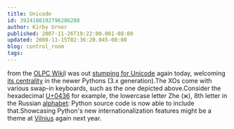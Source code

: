 ```yaml
---
title: Unicode
id: 3924180192796286288
author: Kirby Urner
published: 2007-11-26T19:22:00.001-08:00
updated: 2008-11-15T02:36:20.045-08:00
blog: control_room
tags: 
---
```


[](https://blogger.googleusercontent.com/img/b/R29vZ2xl/AVvXsEgsjoDpuEhMI6w-D9X7iw5A1aK4lBqFyDhkip96yYhYYLxR_mPnQdPzd56J8eGcSHYLTl5H_WrHYFEYYbJ2DLpsH8eYxpSnCTIyLLSQdjP8tWKXAf33TbBV0h3-kf6Y1wwdK3dH/s1600-h/cyrillic.jpg)from the [OLPC Wiki](http://wiki.laptop.org/go/Cyrillic_Keyboard)I was out [stumping for Unicode](http://mail.python.org/pipermail/portland/2007-November/000152.html) again today, welcoming [its centrality](http://www.python.org/dev/peps/pep-3131/) in the newer Pythons (3.x generation).The XOs come with various swap-in keyboards, such as the one depicted above.Consider the hexadecimal [U+0436](http://www.unicode.org/charts/PDF/U0400.pdf) for example, the lowercase letter Zhe (ж),      8th letter in the Russian [alphabet](http://en.wikipedia.org/wiki/Cyrillic_alphabet):  Python source code is now able to include that.Showcasing Python's new internationalization features might be a theme at [Vilnius](http://mail.python.org/pipermail/europython/2007-November/006675.html) again next year.[](https://blogger.googleusercontent.com/img/b/R29vZ2xl/AVvXsEhi-5IYV5HwEa1mOqNksyM06UJGQW6JBVzVEFUEyORgtH8YlcQ2nd5KOKX1zkPoskOLuO2KilnMycFyljSRTkMo0cKCkI0r0biQqjhv7DriUnQbF2LODx7ka3xepTaPvDA6FKio/s1600-h/zhe.jpg)